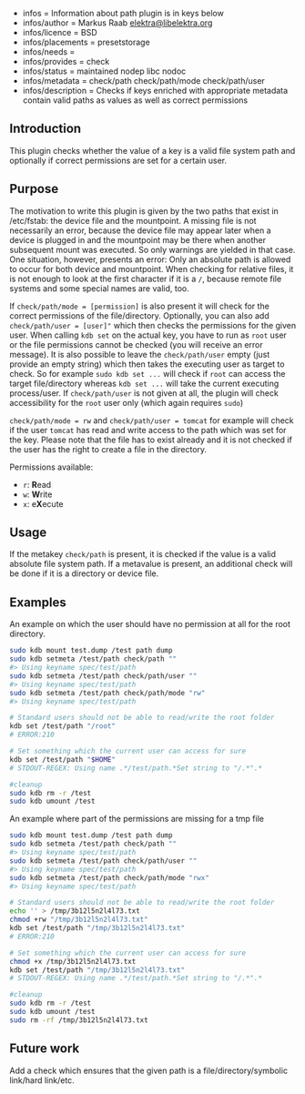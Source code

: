 - infos = Information about path plugin is in keys below
- infos/author = Markus Raab <elektra@libelektra.org>
- infos/licence = BSD
- infos/placements = presetstorage
- infos/needs =
- infos/provides = check
- infos/status = maintained nodep libc nodoc
- infos/metadata = check/path check/path/mode check/path/user
- infos/description = Checks if keys enriched with appropriate metadata contain valid paths as values as well
as correct permissions

## Introduction

This plugin checks whether the value of a key is a valid file system path and optionally if
correct permissions are set for a certain user.

## Purpose

The motivation to write this plugin is given by the two paths that exist
in /etc/fstab: the device file and the mountpoint. A missing file is
not necessarily an error, because the device file may appear later when
a device is plugged in and the mountpoint may be there when another
subsequent mount was executed. So only warnings are yielded in that
case. One situation, however, presents an error: Only an absolute path
is allowed to occur for both device and mountpoint. When checking for
relative files, it is not enough to look at the first character if it is
a `/`, because remote file systems and some special names are valid, too.

If `check/path/mode = [permission]` is also present it will check for the correct permissions
of the file/directory. Optionally, you can also add `check/path/user = [user]"` which then checks the permissions
for the given user. When calling `kdb set` on the actual key, you have to run as `root` user
or the file permissions cannot be checked (you will receive an error message). It is also possible to leave the
`check/path/user` empty (just provide an empty string) which then takes the executing user as target to check.
So for example `sudo kdb set ...` will check if `root` can access the target file/directory whereas `kdb set ...`
will take the current executing process/user. If `check/path/user` is not given at all, the plugin
will check accessibility for the `root` user only (which again requires `sudo`)

 `check/path/mode = rw` and `check/path/user = tomcat` for example will check if the user
`tomcat` has read and write access to the path which was set for the key. Please note that the file has to exist already
and it is not checked if the user has the right to create a file in the directory.

 Permissions available:
 - `r`: **R**ead
 - `w`: **W**rite
 - `x`: e**X**ecute

## Usage

If the metakey `check/path` is present, it is checked if the value is a
valid absolute file system path. If a metavalue is present, an additional
check will be done if it is a directory or device file.

## Examples

An example on which the user should have no permission at all for the root directory.
```sh
sudo kdb mount test.dump /test path dump
sudo kdb setmeta /test/path check/path ""
#> Using keyname spec/test/path
sudo kdb setmeta /test/path check/path/user ""
#> Using keyname spec/test/path
sudo kdb setmeta /test/path check/path/mode "rw"
#> Using keyname spec/test/path

# Standard users should not be able to read/write the root folder
kdb set /test/path "/root"
# ERROR:210

# Set something which the current user can access for sure
kdb set /test/path "$HOME"
# STDOUT-REGEX: Using name .*/test/path.*Set string to "/.*".*

#cleanup
sudo kdb rm -r /test
sudo kdb umount /test
```

An example where part of the permissions are missing for a tmp file
```sh
sudo kdb mount test.dump /test path dump
sudo kdb setmeta /test/path check/path ""
#> Using keyname spec/test/path
sudo kdb setmeta /test/path check/path/user ""
#> Using keyname spec/test/path
sudo kdb setmeta /test/path check/path/mode "rwx"
#> Using keyname spec/test/path

# Standard users should not be able to read/write the root folder
echo '' > /tmp/3b12l5n2l4l73.txt
chmod +rw "/tmp/3b12l5n2l4l73.txt"
kdb set /test/path "/tmp/3b12l5n2l4l73.txt"
# ERROR:210

# Set something which the current user can access for sure
chmod +x /tmp/3b12l5n2l4l73.txt
kdb set /test/path "/tmp/3b12l5n2l4l73.txt"
# STDOUT-REGEX: Using name .*/test/path.*Set string to "/.*".*

#cleanup
sudo kdb rm -r /test
sudo kdb umount /test
sudo rm -rf /tmp/3b12l5n2l4l73.txt
```

## Future work
Add a check which ensures that the given path is a file/directory/symbolic link/hard link/etc.
